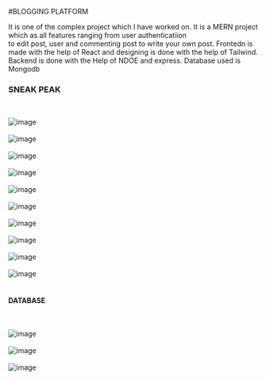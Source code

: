 #BLOGGING PLATFORM 

It is one of the complex project which I have worked on. It is a MERN project which as all features ranging from user authenticatiion<br>
to edit post, user and commenting post to write your own post.
Frontedn is made with the help of React and designing is done with the help of Tailwind.
Backend is done with the Help of NDOE and express.
Database used is Mongodb

<h3>SNEAK PEAK</h3>
<br>

![image](https://github.com/user-attachments/assets/623dd721-98c5-411c-bb42-482a8d44f3b2)
<br>
<br>
![image](https://github.com/user-attachments/assets/3fd3bc62-6ea1-46bb-8c41-8d50d82c82f9)
<br>
<br>
![image](https://github.com/user-attachments/assets/2d7dd757-9ee2-4e66-ba9a-01cc6d9b2164)
<br>
<br>
![image](https://github.com/user-attachments/assets/aac5074f-21a6-469d-9f8f-8ddba5238b23)
<br>
<br>
![image](https://github.com/user-attachments/assets/d541ac14-d14c-49fc-8e87-33f6ee08a1f7)
<br>
<br>
![image](https://github.com/user-attachments/assets/1f251d31-4ed9-449f-bfb6-f9183e98f8a3)
<br>
<br>
![image](https://github.com/user-attachments/assets/167683b6-2ecb-420c-b259-c8dff68bf4be)
<br>
<br>
![image](https://github.com/user-attachments/assets/b881095e-3bc3-45b0-962e-d479e217c3df)
<br>
<br>![image](https://github.com/user-attachments/assets/95178f9c-0cf1-4ad6-96f5-2fd5c415e55c)
<br>
<br>![image](https://github.com/user-attachments/assets/3abb4522-1500-4f2e-ab6e-c15def8c392a)
<br>
<br>
<H4>DATABASE</H4>
 <br>
 
 ![image](https://github.com/user-attachments/assets/f5ca89fc-b35d-4def-9e03-297651f7aa65)
 <br>
 <br>
 ![image](https://github.com/user-attachments/assets/bc2e58a5-db94-4b13-ae42-22edad8cc2ec)
<br>
<br>
![image](https://github.com/user-attachments/assets/6b793258-09b6-431e-b47a-bbbae406de8c)

